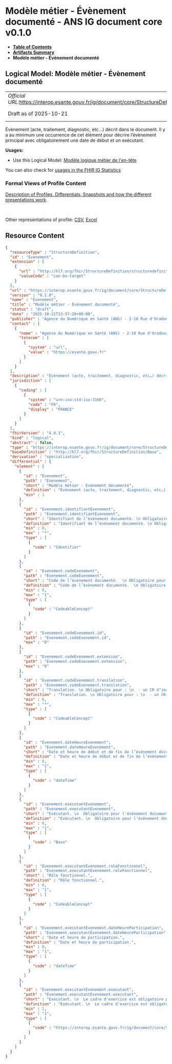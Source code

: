 # Modèle métier - Évènement documenté - ANS IG document core v0.1.0

* [**Table of Contents**](toc.md)
* [**Artifacts Summary**](artifacts.md)
* **Modèle métier - Évènement documenté**

## Logical Model: Modèle métier - Évènement documenté 

| | |
| :--- | :--- |
| *Official URL*:https://interop.esante.gouv.fr/ig/document/core/StructureDefinition/Evenement | *Version*:0.1.0 |
| Draft as of 2025-10-21 | *Computable Name*:Evenement |

 
Évènement (acte, traitement, diagnostic, etc…) décrit dans le document. Il y a au minimum une occurrence de cet élément pour décrire l’évènement principal avec obligatoirement une date de début et un exécutant. 

**Usages:**

* Use this Logical Model: [Modèle logique métier de l'en-tête](StructureDefinition-EnteteDocument.md)

You can also check for [usages in the FHIR IG Statistics](https://packages2.fhir.org/xig/ans.document.fr.core|current/StructureDefinition/Evenement)

### Formal Views of Profile Content

 [Description of Profiles, Differentials, Snapshots and how the different presentations work](http://build.fhir.org/ig/FHIR/ig-guidance/readingIgs.html#structure-definitions). 

 

Other representations of profile: [CSV](StructureDefinition-Evenement.csv), [Excel](StructureDefinition-Evenement.xlsx) 



## Resource Content

```json
{
  "resourceType" : "StructureDefinition",
  "id" : "Evenement",
  "extension" : [
    {
      "url" : "http://hl7.org/fhir/StructureDefinition/structuredefinition-type-characteristics",
      "valueCode" : "can-be-target"
    }
  ],
  "url" : "https://interop.esante.gouv.fr/ig/document/core/StructureDefinition/Evenement",
  "version" : "0.1.0",
  "name" : "Evenement",
  "title" : "Modèle métier - Évènement documenté",
  "status" : "draft",
  "date" : "2025-10-21T13:57:20+00:00",
  "publisher" : "Agence du Numérique en Santé (ANS) - 2-10 Rue d'Oradour-sur-Glane, 75015 Paris",
  "contact" : [
    {
      "name" : "Agence du Numérique en Santé (ANS) - 2-10 Rue d'Oradour-sur-Glane, 75015 Paris",
      "telecom" : [
        {
          "system" : "url",
          "value" : "https://esante.gouv.fr"
        }
      ]
    }
  ],
  "description" : "Évènement (acte, traitement, diagnostic, etc…) décrit dans le document. Il y a au minimum une occurrence de cet élément pour décrire l'évènement principal avec obligatoirement une date de début et un exécutant.",
  "jurisdiction" : [
    {
      "coding" : [
        {
          "system" : "urn:iso:std:iso:3166",
          "code" : "FR",
          "display" : "FRANCE"
        }
      ]
    }
  ],
  "fhirVersion" : "4.0.1",
  "kind" : "logical",
  "abstract" : false,
  "type" : "https://interop.esante.gouv.fr/ig/document/core/StructureDefinition/Evenement",
  "baseDefinition" : "http://hl7.org/fhir/StructureDefinition/Base",
  "derivation" : "specialization",
  "differential" : {
    "element" : [
      {
        "id" : "Evenement",
        "path" : "Evenement",
        "short" : "Modèle métier - Évènement documenté",
        "definition" : "Évènement (acte, traitement, diagnostic, etc…) décrit dans le document. Il y a au minimum une occurrence de cet élément pour décrire l'évènement principal avec obligatoirement une date de début et un exécutant.",
        "min" : 1
      },
      {
        "id" : "Evenement.identifiantEvenement",
        "path" : "Evenement.identifiantEvenement",
        "short" : "Identifiant de l’évènement documenté. \n Obligatoire pour :\n  - une demande d'acte d'imagerie pour porter l'Order Placer Number.\n  - un CR d’imagerie pour porter le studyInstanceUID.\n Fourni si connu pour :\n  - une prescription pour porter l'identifiant EPU de la prescription.",
        "definition" : "Identifiant de l’évènement documenté. \n Obligatoire pour :\n  - une demande d'acte d'imagerie pour porter l'Order Placer Number.\n  - un CR d’imagerie pour porter le studyInstanceUID.\n Fourni si connu pour :\n  - une prescription pour porter l'identifiant EPU de la prescription.",
        "min" : 0,
        "max" : "*",
        "type" : [
          {
            "code" : "Identifier"
          }
        ]
      },
      {
        "id" : "Evenement.codeEvenement",
        "path" : "Evenement.codeEvenement",
        "short" : "Code de l’évènement documenté.  \n Obligatoire pour :\n  - une demande d'actes d'imagerie (code LOINC ='55115-0' 'Demande d’actes d’imagerie')\n  - un CR d’imagerie (code LOINC de l'acte d'imagerie),\n  - un CR d’examen de l’enfant (code SNOMED CT ='11429006' 'consultation'),\n  - un document d’expression personnelle du patient/usager (code TRE_A00 'EXP_PATIENT' 'Expression personnelle du patient').",
        "definition" : "Code de l’évènement documenté.  \n Obligatoire pour :\n  - une demande d'actes d'imagerie (code LOINC ='55115-0' 'Demande d’actes d’imagerie')\n  - un CR d’imagerie (code LOINC de l'acte d'imagerie),\n  - un CR d’examen de l’enfant (code SNOMED CT ='11429006' 'consultation'),\n  - un document d’expression personnelle du patient/usager (code TRE_A00 'EXP_PATIENT' 'Expression personnelle du patient').",
        "min" : 0,
        "max" : "1",
        "type" : [
          {
            "code" : "CodeableConcept"
          }
        ]
      },
      {
        "id" : "Evenement.codeEvenement.id",
        "path" : "Evenement.codeEvenement.id",
        "max" : "0"
      },
      {
        "id" : "Evenement.codeEvenement.extension",
        "path" : "Evenement.codeEvenement.extension",
        "max" : "0"
      },
      {
        "id" : "Evenement.codeEvenement.translation",
        "path" : "Evenement.codeEvenement.translation",
        "short" : "Translation. \n Obligatoire pour : \n  - un CR d’imagerie pour indiquer\n   - 1..* la (ou les) modalité(s) d'acquisition,\n   - 1..* la (ou les) région(s) anatomique(s)\n  - un CR d’examen de l’enfant pour indiquer l'examen (jdv-examen-enfant-obligatoire-cisis).",
        "definition" : "Translation. \n Obligatoire pour : \n  - un CR d’imagerie pour indiquer\n   - 1..* la (ou les) modalité(s) d'acquisition,\n   - 1..* la (ou les) région(s) anatomique(s)\n  - un CR d’examen de l’enfant pour indiquer l'examen (jdv-examen-enfant-obligatoire-cisis).",
        "min" : 0,
        "max" : "*",
        "type" : [
          {
            "code" : "CodeableConcept"
          }
        ]
      },
      {
        "id" : "Evenement.dateHeureEvenement",
        "path" : "Evenement.dateHeureEvenement",
        "short" : "Date et heure de début et de fin de l’évènement documenté. \n  Date de début obligatoire pour l'évènement documenté principal.",
        "definition" : "Date et heure de début et de fin de l’évènement documenté. \n  Date de début obligatoire pour l'évènement documenté principal.",
        "min" : 0,
        "max" : "1",
        "type" : [
          {
            "code" : "dateTime"
          }
        ]
      },
      {
        "id" : "Evenement.executantEvenement",
        "path" : "Evenement.executantEvenement",
        "short" : "Exécutant. \n  Obligatoire pour l'évènement documenté principal.",
        "definition" : "Exécutant. \n  Obligatoire pour l'évènement documenté principal.",
        "min" : 0,
        "max" : "1",
        "type" : [
          {
            "code" : "Base"
          }
        ]
      },
      {
        "id" : "Evenement.executantEvenement.roleFonctionnel",
        "path" : "Evenement.executantEvenement.roleFonctionnel",
        "short" : "Rôle fonctionnel.",
        "definition" : "Rôle fonctionnel.",
        "min" : 0,
        "max" : "1",
        "type" : [
          {
            "code" : "CodeableConcept"
          }
        ]
      },
      {
        "id" : "Evenement.executantEvenement.dateHeureParticipation",
        "path" : "Evenement.executantEvenement.dateHeureParticipation",
        "short" : "Date et heure de participation.",
        "definition" : "Date et heure de participation.",
        "min" : 0,
        "max" : "1",
        "type" : [
          {
            "code" : "dateTime"
          }
        ]
      },
      {
        "id" : "Evenement.executantEvenement.executant",
        "path" : "Evenement.executantEvenement.executant",
        "short" : "Exécutant. \n  Le cadre d'exercice est obligatoire pour l'évènement documenté principal.",
        "definition" : "Exécutant. \n  Le cadre d'exercice est obligatoire pour l'évènement documenté principal.",
        "min" : 1,
        "max" : "1",
        "type" : [
          {
            "code" : "https://interop.esante.gouv.fr/ig/document/core/StructureDefinition/PersonneStructure"
          }
        ]
      }
    ]
  }
}

```
